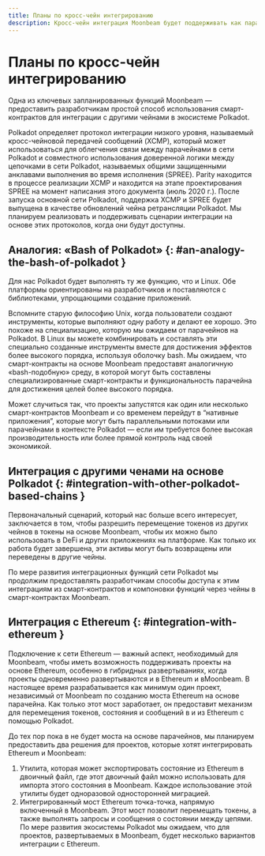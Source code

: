 ```yaml
---
title: Планы по кросс-чейн интегрированию
description: Кросс-чейн интеграция Moonbeam будет поддерживать как парачейны на базе Polkadot, так и чейны, отличные от Polkadot, например, Ethereum.
---
```


# Планы по кросс-чейн интегрированию

Одна из ключевых запланированных функций Moonbeam — предоставить разработчикам простой способ использования смарт-контрактов для интеграции с другими чейнами в экосистеме Polkadot.

Polkadot определяет протокол интеграции низкого уровня, называемый кросс-чейновой передачей сообщений (XCMP), который может использоваться для облегчения связи между парачейнами в сети Polkadot и совместного использования доверенной логики между цепочками в сети Polkadot, называемых общими защищенными анклавами выполнения во время исполнения (SPREE). Parity находится в процессе реализации XCMP и находится на этапе проектирования SPREE на момент написания этого документа (июль 2020 г.). После запуска основной сети Polkadot, поддержка XCMP и SPREE будет выпущена в качестве обновлений чейна ретрансляции Polkadot. Мы планируем реализовать и поддерживать сценарии интеграции на основе этих протоколов, когда они будут доступны.

## Аналогия: «Bash of Polkadot» {: #an-analogy-the-bash-of-polkadot } 

Для нас Polkadot будет выполнять ту же функцию, что и Linux. Обе платформы ориентированы на разработчиков и поставляются с библиотеками, упрощающими создание приложений. 

Вспомните старую философию Unix, когда пользователи создают инструменты, которые выполняют одну работу и делают ее хорошо. Это похоже на специализацию, которую мы ожидаем от парачейнов на Polkadot. В Linux вы можете комбинировать и составлять эти специально созданные инструменты вместе для достижения эффектов более высокого порядка, используя оболочку bash. Мы ожидаем, что смарт-контракты на основе Moonbeam предоставят аналогичную «bash-подобную» среду, в которой могут быть составлены специализированные смарт-контракты и функциональность парачейна для достижения целей более высокого порядка.

Может случиться так, что проекты запустятся как один или несколько смарт-контрактов Moonbeam и со временем перейдут в “нативные приложения”, которые могут быть параллельными потоками или парачейнами в контексте Polkadot — если им требуется более высокая производительность или более прямой контроль над своей экономикой.

## Интеграция с другими ченами на основе Polkadot {: #integration-with-other-polkadot-based-chains } 

Первоначальный сценарий, который нас больше всего интересует, заключается в том, чтобы разрешить перемещение токенов из других чейнов в токены на основе Moonbeam, чтобы их можно было использовать в DeFi и других приложениях на платформе. Как только их работа будет завершена, эти активы могут быть возвращены или переведены в другие чейны.

По мере развития интеграционных функций сети Polkadot мы продолжим предоставлять разработчикам способы доступа к этим интеграциям из смарт-контрактов и компоновки функций через чейны в смарт-контрактах Moonbeam.

## Интеграция с Ethereum {: #integration-with-ethereum } 

Подключение к сети Ethereum — важный аспект, необходимый для Moonbeam, чтобы иметь возможность поддерживать проекты на основе Ethereum, особенно в гибридных развертываниях, когда проекты одновременно развертываются и в Ethereum и вMoonbeam. В настоящее время разрабатывается как минимум один проект, независимый от Moonbeam по созданию моста Ethereum на основе парачейна. Как только этот мост заработает, он предоставит механизм для перемещения токенов, состояния и сообщений в и из Ethereum с помощью Polkadot.

До тех пор пока в не будет моста на основе парачейнов, мы планируем предоставить два решения для проектов, которые хотят интегрировать Ethereum и Moonbeam:

 1. Утилита, которая может экспортировать состояние из Ethereum в двоичный файл, где этот двоичный файл можно использовать для импорта этого состояния в Moonbeam. Каждое использование этой утилиты будет одноразовой односторонней миграцией.
 2. Интегрированный мост Ethereum точка-точка, напрямую включенный в Moonbeam. Этот мост позволит перемещать токены, а также выполнять запросы и сообщения о состоянии между цепями. По мере развития экосистемы Polkadot мы ожидаем, что для проектов, развертываемых в Moonbeam, будет несколько вариантов интеграции с Ethereum.
